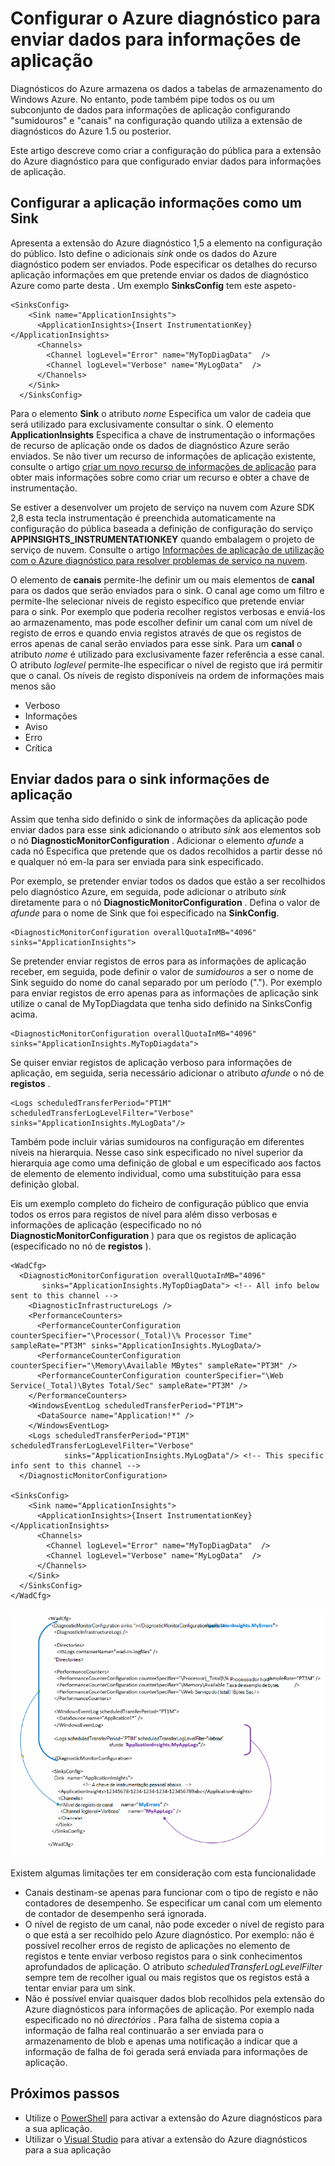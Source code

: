 <properties
   pageTitle="Configurar o Azure diagnóstico para enviar dados para informações de aplicação | Microsoft Azure"
   description="Atualize a configuração do pública Azure diagnóstico para enviar dados para informações de aplicação."
   services="multiple"
   documentationCenter=".net"
   authors="sbtron"
   manager="douge"
   editor="" />
<tags
   ms.service="application-insights"
   ms.devlang="na"
   ms.topic="article"
   ms.tgt_pltfrm="na"
   ms.workload="na"
   ms.date="12/15/2015"
   ms.author="saurabh" />

# <a name="configure-azure-diagnostics-to-send-data-to-application-insights"></a>Configurar o Azure diagnóstico para enviar dados para informações de aplicação

Diagnósticos do Azure armazena os dados a tabelas de armazenamento do Windows Azure.  No entanto, pode também pipe todos os ou um subconjunto de dados para informações de aplicação configurando "sumidouros" e "canais" na configuração quando utiliza a extensão de diagnósticos do Azure 1.5 ou posterior.

Este artigo descreve como criar a configuração do pública para a extensão do Azure diagnóstico para que configurado enviar dados para informações de aplicação.

## <a name="configuring-application-insights-as-a-sink"></a>Configurar a aplicação informações como um Sink

Apresenta a extensão do Azure diagnóstico 1,5 a **<SinksConfig>** elemento na configuração do público. Isto define o adicionais *sink* onde os dados do Azure diagnóstico podem ser enviados. Pode especificar os detalhes do recurso aplicação informações em que pretende enviar os dados de diagnóstico Azure como parte desta **<SinksConfig>**.
Um exemplo **SinksConfig** tem este aspeto-  

    <SinksConfig>
        <Sink name="ApplicationInsights">
          <ApplicationInsights>{Insert InstrumentationKey}</ApplicationInsights>
          <Channels>
            <Channel logLevel="Error" name="MyTopDiagData"  />
            <Channel logLevel="Verbose" name="MyLogData"  />
          </Channels>
        </Sink>
      </SinksConfig>

Para o elemento **Sink** o atributo *nome* Especifica um valor de cadeia que será utilizado para exclusivamente consultar o sink.
O elemento **ApplicationInsights** Especifica a chave de instrumentação o informações de recurso de aplicação onde os dados de diagnóstico Azure serão enviados. Se não tiver um recurso de informações de aplicação existente, consulte o artigo [criar um novo recurso de informações de aplicação](./application-insights/app-insights-create-new-resource.md) para obter mais informações sobre como criar um recurso e obter a chave de instrumentação.

Se estiver a desenvolver um projeto de serviço na nuvem com Azure SDK 2,8 esta tecla instrumentação é preenchida automaticamente na configuração do pública baseada a definição de configuração do serviço **APPINSIGHTS_INSTRUMENTATIONKEY** quando embalagem o projeto de serviço de nuvem. Consulte o artigo [Informações de aplicação de utilização com o Azure diagnóstico para resolver problemas de serviço na nuvem](./cloud-services/cloud-services-dotnet-diagnostics-applicationinsights.md).

O elemento de **canais** permite-lhe definir um ou mais elementos de **canal** para os dados que serão enviados para o sink. O canal age como um filtro e permite-lhe selecionar níveis de registo específico que pretende enviar para o sink. Por exemplo que poderia recolher registos verbosas e enviá-los ao armazenamento, mas pode escolher definir um canal com um nível de registo de erros e quando envia registos através de que os registos de erros apenas de canal serão enviados para esse sink.
Para um **canal** o atributo *nome* é utilizado para exclusivamente fazer referência a esse canal.
O atributo *loglevel* permite-lhe especificar o nível de registo que irá permitir que o canal. Os níveis de registo disponíveis na ordem de informações mais menos são
 - Verboso
 - Informações
 - Aviso
 - Erro
 - Crítica

## <a name="send-data-to-the-application-insights-sink"></a>Enviar dados para o sink informações de aplicação
Assim que tenha sido definido o sink de informações da aplicação pode enviar dados para esse sink adicionando o atributo *sink* aos elementos sob o nó **DiagnosticMonitorConfiguration** . Adicionar o elemento *afunde* a cada nó Especifica que pretende que os dados recolhidos a partir desse nó e qualquer nó em-la para ser enviada para sink especificado.

Por exemplo, se pretender enviar todos os dados que estão a ser recolhidos pelo diagnóstico Azure, em seguida, pode adicionar o atributo *sink* diretamente para o nó **DiagnosticMonitorConfiguration** . Defina o valor de *afunde* para o nome de Sink que foi especificado na **SinkConfig**.

    <DiagnosticMonitorConfiguration overallQuotaInMB="4096" sinks="ApplicationInsights">

Se pretender enviar registos de erros para as informações de aplicação receber, em seguida, pode definir o valor de *sumidouros* a ser o nome de Sink seguido do nome do canal separado por um período ("."). Por exemplo para enviar registos de erro apenas para as informações de aplicação sink utilize o canal de MyTopDiagdata que tenha sido definido na SinksConfig acima.  

    <DiagnosticMonitorConfiguration overallQuotaInMB="4096" sinks="ApplicationInsights.MyTopDiagdata">

Se quiser enviar registos de aplicação verboso para informações de aplicação, em seguida, seria necessário adicionar o atributo *afunde* o nó de **registos** .

    <Logs scheduledTransferPeriod="PT1M" scheduledTransferLogLevelFilter="Verbose" sinks="ApplicationInsights.MyLogData"/>

Também pode incluir várias sumidouros na configuração em diferentes níveis na hierarquia. Nesse caso sink especificado no nível superior da hierarquia age como uma definição de global e um especificado aos factos de elemento de elemento individual, como uma substituição para essa definição global.    

Eis um exemplo completo do ficheiro de configuração público que envia todos os erros para registos de nível para além disso verbosas e informações de aplicação (especificado no nó **DiagnosticMonitorConfiguration** ) para que os registos de aplicação (especificado no nó de **registos** ).

    <WadCfg>
      <DiagnosticMonitorConfiguration overallQuotaInMB="4096"
           sinks="ApplicationInsights.MyTopDiagData"> <!-- All info below sent to this channel -->
        <DiagnosticInfrastructureLogs />
        <PerformanceCounters>
          <PerformanceCounterConfiguration counterSpecifier="\Processor(_Total)\% Processor Time" sampleRate="PT3M" sinks="ApplicationInsights.MyLogData/>
          <PerformanceCounterConfiguration counterSpecifier="\Memory\Available MBytes" sampleRate="PT3M" />
          <PerformanceCounterConfiguration counterSpecifier="\Web Service(_Total)\Bytes Total/Sec" sampleRate="PT3M" />
        </PerformanceCounters>
        <WindowsEventLog scheduledTransferPeriod="PT1M">
          <DataSource name="Application!*" />
        </WindowsEventLog>
        <Logs scheduledTransferPeriod="PT1M" scheduledTransferLogLevelFilter="Verbose"
                sinks="ApplicationInsights.MyLogData"/> <!-- This specific info sent to this channel -->
      </DiagnosticMonitorConfiguration>

    <SinksConfig>
        <Sink name="ApplicationInsights">
          <ApplicationInsights>{Insert InstrumentationKey}</ApplicationInsights>
          <Channels>
            <Channel logLevel="Error" name="MyTopDiagData"  />
            <Channel logLevel="Verbose" name="MyLogData"  />
          </Channels>
        </Sink>
      </SinksConfig>
    </WadCfg>

![Configuração de diagnósticos de público](./media/azure-diagnostics-configure-applicationinsights/diagnostics-publicconfig.png)

Existem algumas limitações ter em consideração com esta funcionalidade

- Canais destinam-se apenas para funcionar com o tipo de registo e não contadores de desempenho. Se especificar um canal com um elemento de contador de desempenho será ignorada.
- O nível de registo de um canal, não pode exceder o nível de registo para o que está a ser recolhido pelo Azure diagnóstico. Por exemplo: não é possível recolher erros de registo de aplicações no elemento de registos e tente enviar verboso registos para o sink conhecimentos aprofundados de aplicação. O atributo *scheduledTransferLogLevelFilter* sempre tem de recolher igual ou mais registos que os registos está a tentar enviar para um sink.
- Não é possível enviar quaisquer dados blob recolhidos pela extensão do Azure diagnósticos para informações de aplicação. Por exemplo nada especificado no nó *directórios* . Para falha de sistema copia a informação de falha real continuarão a ser enviada para o armazenamento de blob e apenas uma notificação a indicar que a informação de falha de foi gerada será enviada para informações de aplicação.


## <a name="next-steps"></a>Próximos passos

- Utilize o [PowerShell](./cloud-services/cloud-services-diagnostics-powershell.md) para activar a extensão do Azure diagnósticos para a sua aplicação. 
- Utilizar o [Visual Studio](vs-azure-tools-diagnostics-for-cloud-services-and-virtual-machines.md) para ativar a extensão do Azure diagnósticos para a sua aplicação
